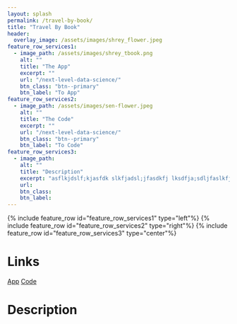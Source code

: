 ```yaml
---
layout: splash
permalink: /travel-by-book/
title: "Travel By Book"
header:
  overlay_image: /assets/images/shrey_flower.jpeg
feature_row_services1:
  - image_path: /assets/images/shrey_tbook.png
    alt: ""
    title: "The App"
    excerpt: ""
    url: "/next-level-data-science/"
    btn_class: "btn--primary"
    btn_label: "To App"
feature_row_services2:
  - image_path: /assets/images/sen-flower.jpeg
    alt: ""
    title: "The Code"
    excerpt: ""
    url: "/next-level-data-science/"
    btn_class: "btn--primary"
    btn_label: "To Code"
feature_row_services3:
  - image_path: 
    alt: ""
    title: "Description"
    excerpt: "asflkjdslf;kjasfdk slkfjadsl;jfasdkfj lksdfja;sdljfaslkfj alskdfja;sdlkjfdsjkf slkdfjas;dlfjkdsal;kfj sldkfjsa;dlkfjsadfjk asl;kfjsal;kfj dsl;kfj aslkfjas;dlfkjdsl;fkj "
    url: 
    btn_class:
    btn_label: 
---
```

{% include feature_row id="feature_row_services1" type="left"%}
{% include feature_row id="feature_row_services2" type="right"%}
{% include feature_row id="feature_row_services3" type="center"%}



# Links

[App](https://travelbybook.streamlit.app/)
[Code](https://github.com/ShreyanSen/TravelByBook)

# Description